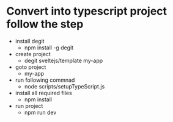 #  Convert into typescript project follow the step


- install degit
    - npm install -g degit
- create project
    - degit sveltejs/template my-app
- goto project
    - my-app
- run following commnad
    - node scripts/setupTypeScript.js
- install all required files
    - npm install
- run project
    - npm run dev